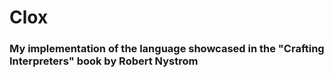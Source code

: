 # Clox

### My implementation of the language showcased in the "Crafting Interpreters" book by Robert Nystrom
